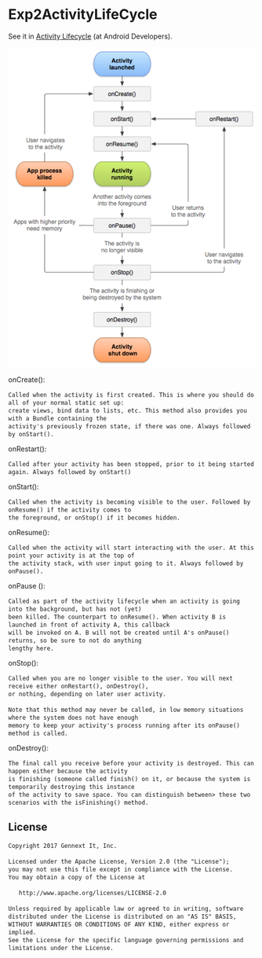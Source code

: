 # Exp2ActivityLifeCycle

See it in [Activity Lifecycle][1] (at Android Developers).

![](sample/activity_lifecycle.png)


onCreate():
```
Called when the activity is first created. This is where you should do all of your normal static set up: 
create views, bind data to lists, etc. This method also provides you with a Bundle containing the 
activity's previously frozen state, if there was one. Always followed by onStart().
```
onRestart():
```
Called after your activity has been stopped, prior to it being started again. Always followed by onStart()
```
onStart():
```
Called when the activity is becoming visible to the user. Followed by onResume() if the activity comes to 
the foreground, or onStop() if it becomes hidden.
```
onResume():
```
Called when the activity will start interacting with the user. At this point your activity is at the top of
the activity stack, with user input going to it. Always followed by onPause().
```
onPause ():
```
Called as part of the activity lifecycle when an activity is going into the background, but has not (yet) 
been killed. The counterpart to onResume(). When activity B is launched in front of activity A, this callback
will be invoked on A. B will not be created until A's onPause() returns, so be sure to not do anything 
lengthy here.
```
onStop():
```
Called when you are no longer visible to the user. You will next receive either onRestart(), onDestroy(), 
or nothing, depending on later user activity.

Note that this method may never be called, in low memory situations where the system does not have enough
memory to keep your activity's process running after its onPause() method is called.
```
onDestroy():
```
The final call you receive before your activity is destroyed. This can happen either because the activity
is finishing (someone called finish() on it, or because the system is temporarily destroying this instance
of the activity to save space. You can distinguish between> these two scenarios with the isFinishing() method.
```

License
--------

    Copyright 2017 Gennext It, Inc.

    Licensed under the Apache License, Version 2.0 (the "License");
    you may not use this file except in compliance with the License.
    You may obtain a copy of the License at

       http://www.apache.org/licenses/LICENSE-2.0

    Unless required by applicable law or agreed to in writing, software
    distributed under the License is distributed on an "AS IS" BASIS,
    WITHOUT WARRANTIES OR CONDITIONS OF ANY KIND, either express or implied.
    See the License for the specific language governing permissions and
    limitations under the License.

[1]: http://square.github.io/picasso/
